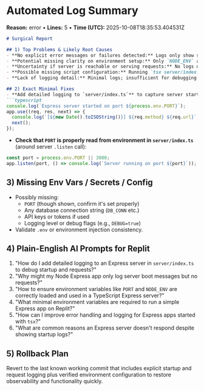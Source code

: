 # Automated Log Summary

**Reason:** error • **Lines:** 5 • **Time (UTC):** 2025-10-08T18:35:53.404531Z

<!-- fingerprint:53d1d8769f77 -->

```markdown
# Surgical Report

## 1) Top Problems & Likely Root Causes
- **No explicit error messages or failures detected:** Logs only show server booting info without errors.
- **Potential missing clarity on environment setup:** Only `NODE_ENV` and `PORT` are mentioned; other required env vars might be absent.
- **Uncertainty if server is reachable or serving requests:** No logs on incoming requests or errors during runtime.
- **Possible missing script configuration:** Running `tsx server/index.ts` is shown, but no confirmation of build steps or dependencies.
- **Lack of logging detail:** Minimal logs; insufficient for debugging.

## 2) Exact Minimal Fixes
- **Add detailed logging to `server/index.ts`** to capture server start confirmation and request handling (line 10–20, approximate).
```typescript
console.log(`Express server started on port ${process.env.PORT}`);
app.use((req, res, next) => {
  console.log(`[${new Date().toISOString()}] ${req.method} ${req.url}`);
  next();
});
```
- **Check that `PORT` is properly read from environment in `server/index.ts`** (around server `.listen` call):
```typescript
const port = process.env.PORT || 3000;
app.listen(port, () => console.log(`Server running on port ${port}`));
```

## 3) Missing Env Vars / Secrets / Config
- Possibly missing:
  - `PORT` (though shown, confirm it's set properly)
  - Any database connection string (`DB_CONN` etc.)
  - API keys or tokens if used
  - Logging level or debug flags (e.g., `DEBUG=true`)
- Validate `.env` or environment injection consistency.

## 4) Plain-English AI Prompts for Replit
1. "How do I add detailed logging to an Express server in `server/index.ts` to debug startup and requests?"
2. "Why might my Node Express app only log server boot messages but no requests?"
3. "How to ensure environment variables like `PORT` and `NODE_ENV` are correctly loaded and used in a TypeScript Express server?"
4. "What minimal environment variables are required to run a simple Express app on Replit?"
5. "How can I improve error handling and logging for Express apps started with `tsx`?"
6. "What are common reasons an Express server doesn't respond despite showing startup logs?"

## 5) Rollback Plan
Revert to the last known working commit that includes explicit startup and request logging plus verified environment configuration to restore observability and functionality quickly.
```
